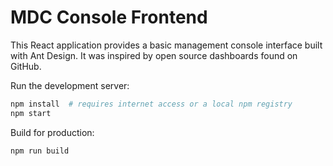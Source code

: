 # MDC Console Frontend

This React application provides a basic management console interface built with Ant Design. It was inspired by open source dashboards found on GitHub.

Run the development server:

```bash
npm install  # requires internet access or a local npm registry
npm start
```

Build for production:

```bash
npm run build
```
